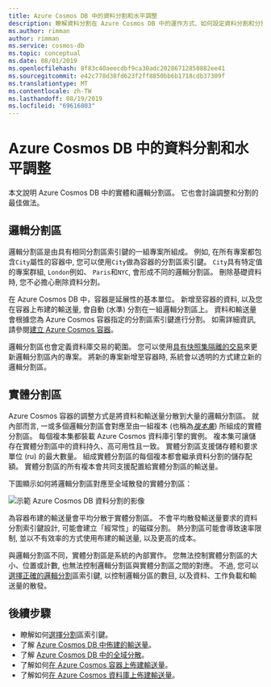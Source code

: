 ```yaml
---
title: Azure Cosmos DB 中的資料分割和水平調整
description: 瞭解資料分割在 Azure Cosmos DB 中的運作方式、如何設定資料分割和分割區索引鍵, 以及如何為您的應用程式選擇正確的分割區索引鍵。
ms.author: rimman
author: rimman
ms.service: cosmos-db
ms.topic: conceptual
ms.date: 08/01/2019
ms.openlocfilehash: 8f83c40aeecdbf9ca30adc20286712850882ee41
ms.sourcegitcommit: e42c778d38fd623f2ff8850bb6b1718cdb37309f
ms.translationtype: MT
ms.contentlocale: zh-TW
ms.lasthandoff: 08/19/2019
ms.locfileid: "69616803"
---
```

# <a name="partitioning-and-horizontal-scaling-in-azure-cosmos-db"></a>Azure Cosmos DB 中的資料分割和水平調整

本文說明 Azure Cosmos DB 中的實體和邏輯分割區。 它也會討論調整和分割的最佳做法。 

## <a name="logical-partitions"></a>邏輯分割區

邏輯分割區是由具有相同分割區索引鍵的一組專案所組成。 例如, 在所有專案都包含`City`屬性的容器中, 您可以使用`City`做為容器的分割區索引鍵。 `City`具有特定值的專案群組, `London`例如、 `Paris`和`NYC`, 會形成不同的邏輯分割區。 刪除基礎資料時, 您不必擔心刪除資料分割。

在 Azure Cosmos DB 中，容器是延展性的基本單位。 新增至容器的資料, 以及您在容器上布建的輸送量, 會自動 (水準) 分割在一組邏輯分割區上。 資料和輸送量會根據您為 Azure Cosmos 容器指定的分割區索引鍵進行分割。 如需詳細資訊, 請參閱[建立 Azure Cosmos 容器](how-to-create-container.md)。

邏輯分割區也會定義資料庫交易的範圍。 您可以使用[具有快照集隔離的交易](database-transactions-optimistic-concurrency.md)來更新邏輯分割區內的專案。 將新的專案新增至容器時, 系統會以透明的方式建立新的邏輯分割區。

## <a name="physical-partitions"></a>實體分割區

Azure Cosmos 容器的調整方式是將資料和輸送量分散到大量的邏輯分割區。 就內部而言, 一或多個邏輯分割區會對應至由一組複本 (也稱為[*複本集*](global-dist-under-the-hood.md)) 所組成的實體分割區。 每個複本集都裝載 Azure Cosmos 資料庫引擎的實例。 複本集可讓儲存在實體分割區中的資料持久、高可用性且一致。 實體分割區支援儲存體和要求單位 (ru) 的最大數量。 組成實體分割區的每個複本都會繼承資料分割的儲存配額。 實體分割區的所有複本會共同支援配置給實體分割區的輸送量。 

下圖顯示如何將邏輯分割區對應至全域散發的實體分割區：

![示範 Azure Cosmos DB 資料分割的影像](./media/partition-data/logical-partitions.png)

為容器布建的輸送量會平均分散于實體分割區。 不會平均散發輸送量要求的資料分割索引鍵設計, 可能會建立「經常性」的磁碟分割。 熱分割區可能會導致速率限制, 並以不有效率的方式使用布建的輸送量, 以及更高的成本。

與邏輯分割區不同，實體分割區是系統的內部實作。 您無法控制實體分割區的大小、位置或計數, 也無法控制邏輯分割區與實體分割區之間的對應。 不過, 您可以[選擇正確的邏輯分割](partitioning-overview.md#choose-partitionkey)區索引鍵, 以控制邏輯分區的數目, 以及資料、工作負載和輸送量的散發。

## <a name="next-steps"></a>後續步驟

* 瞭解如何[選擇分割](partitioning-overview.md#choose-partitionkey)區索引鍵。
* 了解 [Azure Cosmos DB 中佈建的輸送量](request-units.md)。
* 了解 [Azure Cosmos DB 中的全域分散](distribute-data-globally.md)。
* 了解如何[在 Azure Cosmos 容器上佈建輸送量](how-to-provision-container-throughput.md)。
* 了解如何[在 Azure Cosmos 資料庫上佈建輸送量](how-to-provision-database-throughput.md)。
